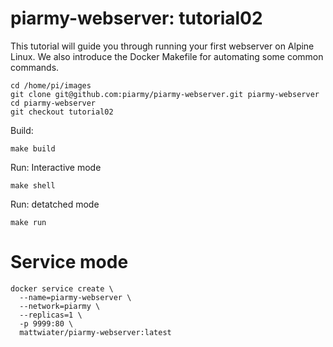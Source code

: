 # piarmy-webserver: tutorial02

This tutorial will guide you through running your first webserver on Alpine Linux. We also introduce the Docker Makefile for automating some common commands.

```
cd /home/pi/images
git clone git@github.com:piarmy/piarmy-webserver.git piarmy-webserver
cd piarmy-webserver
git checkout tutorial02
```

Build:
```
make build
```

Run: Interactive mode
```
make shell
```

Run: detatched mode
```
make run
```

# Service mode
```
docker service create \
  --name=piarmy-webserver \
  --network=piarmy \
  --replicas=1 \
  -p 9999:80 \
  mattwiater/piarmy-webserver:latest
```
